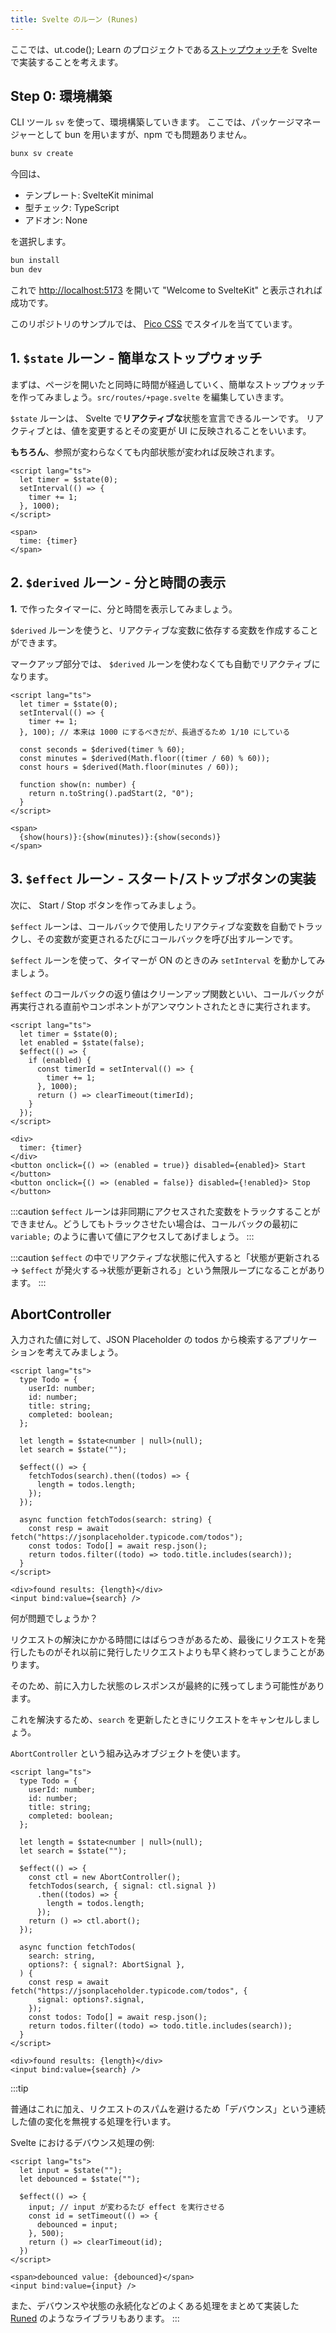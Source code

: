```yaml
---
title: Svelte のルーン (Runes)
---
```


ここでは、ut.code(); Learn のプロジェクトである[ストップウォッチ](https://learn.utcode.net/docs/trial-session/project/)を Svelte で実装することを考えます。

## Step 0: 環境構築

CLI ツール `sv` を使って、環境構築していきます。
ここでは、パッケージマネージャーとして bun を用いますが、npm でも問題ありません。

```sh
bunx sv create
```

今回は、

- テンプレート: SvelteKit minimal
- 型チェック: TypeScript
- アドオン: None

を選択します。

```sh
bun install
bun dev
```

これで <http://localhost:5173> を開いて "Welcome to SvelteKit" と表示されれば成功です。

このリポジトリのサンプルでは、 [Pico CSS](https://picocss.com/) でスタイルを当てています。

## 1. `$state` ルーン - 簡単なストップウォッチ

まずは、ページを開いたと同時に時間が経過していく、簡単なストップウォッチを作ってみましょう。`src/routes/+page.svelte` を編集していきます。

`$state` ルーンは、 Svelte で**リアクティブな**状態を宣言できるルーンです。
リアクティブとは、値を変更するとその変更が UI に反映されることをいいます。

**もちろん**、参照が変わらなくても内部状態が変われば反映されます。

```svelte
<script lang="ts">
  let timer = $state(0);
  setInterval(() => {
    timer += 1;
  }, 1000);
</script>

<span>
  time: {timer}
</span>
```

## 2. `$derived` ルーン - 分と時間の表示

**1.** で作ったタイマーに、分と時間を表示してみましょう。

`$derived` ルーンを使うと、リアクティブな変数に依存する変数を作成することができます。

マークアップ部分では、 `$derived` ルーンを使わなくても自動でリアクティブになります。

```svelte {7..9} {17}
<script lang="ts">
  let timer = $state(0);
  setInterval(() => {
    timer += 1;
  }, 100); // 本来は 1000 にするべきだが、長過ぎるため 1/10 にしている

  const seconds = $derived(timer % 60);
  const minutes = $derived(Math.floor((timer / 60) % 60));
  const hours = $derived(Math.floor(minutes / 60));

  function show(n: number) {
    return n.toString().padStart(2, "0");
  }
</script>

<span>
  {show(hours)}:{show(minutes)}:{show(seconds)}
</span>
```

## 3. `$effect` ルーン - スタート/ストップボタンの実装

次に、 Start / Stop ボタンを作ってみましょう。

`$effect` ルーンは、コールバックで使用したリアクティブな変数を自動でトラックし、その変数が変更されるたびにコールバックを呼び出すルーンです。

`$effect` ルーンを使って、タイマーが ON のときのみ `setInterval` を動かしてみましょう。

`$effect` のコールバックの返り値はクリーンアップ関数といい、コールバックが再実行される直前やコンポネントがアンマウントされたときに実行されます。

```svelte title="src/routes/+page.svelte"
<script lang="ts">
  let timer = $state(0);
  let enabled = $state(false);
  $effect(() => {
    if (enabled) {
      const timerId = setInterval(() => {
        timer += 1;
      }, 1000);
      return () => clearTimeout(timerId);
    }
  });
</script>

<div>
  timer: {timer}
</div>
<button onclick={() => (enabled = true)} disabled={enabled}> Start </button>
<button onclick={() => (enabled = false)} disabled={!enabled}> Stop </button>
```

:::caution
`$effect` ルーンは非同期にアクセスされた変数をトラックすることができません。どうしてもトラックさせたい場合は、コールバックの最初に `variable;` のように書いて値にアクセスしてあげましょう。
:::

:::caution
`$effect` の中でリアクティブな状態に代入すると「状態が更新される→ `$effect` が発火する→状態が更新される」という無限ループになることがあります。
:::

## AbortController

入力された値に対して、JSON Placeholder の todos から検索するアプリケーションを考えてみましょう。

```svelte
<script lang="ts">
  type Todo = {
    userId: number;
    id: number;
    title: string;
    completed: boolean;
  };

  let length = $state<number | null>(null);
  let search = $state("");

  $effect(() => {
    fetchTodos(search).then((todos) => {
      length = todos.length;
    });
  });

  async function fetchTodos(search: string) {
    const resp = await fetch("https://jsonplaceholder.typicode.com/todos");
    const todos: Todo[] = await resp.json();
    return todos.filter((todo) => todo.title.includes(search));
  }
</script>

<div>found results: {length}</div>
<input bind:value={search} />
```

何が問題でしょうか？

リクエストの解決にかかる時間にはばらつきがあるため、最後にリクエストを発行したものがそれ以前に発行したリクエストよりも早く終わってしまうことがあります。

そのため、前に入力した状態のレスポンスが最終的に残ってしまう可能性があります。

これを解決するため、`search` を更新したときにリクエストをキャンセルしましょう。

`AbortController` という組み込みオブジェクトを使います。

```svelte {13,18,26}
<script lang="ts">
  type Todo = {
    userId: number;
    id: number;
    title: string;
    completed: boolean;
  };

  let length = $state<number | null>(null);
  let search = $state("");

  $effect(() => {
    const ctl = new AbortController();
    fetchTodos(search, { signal: ctl.signal })
      .then((todos) => {
        length = todos.length;
      });
    return () => ctl.abort();
  });

  async function fetchTodos(
    search: string,
    options?: { signal?: AbortSignal },
  ) {
    const resp = await fetch("https://jsonplaceholder.typicode.com/todos", {
      signal: options?.signal,
    });
    const todos: Todo[] = await resp.json();
    return todos.filter((todo) => todo.title.includes(search));
  }
</script>

<div>found results: {length}</div>
<input bind:value={search} />
```

:::tip

普通はこれに加え、リクエストのスパムを避けるため「デバウンス」という連続した値の変化を無視する処理を行います。

Svelte におけるデバウンス処理の例:

```svelte
<script lang="ts">
  let input = $state("");
  let debounced = $state("");

  $effect(() => {
    input; // input が変わるたび effect を実行させる
    const id = setTimeout(() => {
      debounced = input;
    }, 500);
    return () => clearTimeout(id);
  })
</script>

<span>debounced value: {debounced}</span>
<input bind:value={input} />
```

また、デバウンスや状態の永続化などのよくある処理をまとめて実装した [Runed](https://runed.dev/docs) のようなライブラリもあります。
:::
